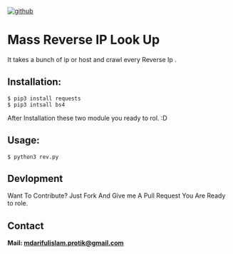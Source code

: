 [![github](https://img.shields.io/badge/Version%3A-1.0-brightgreen.svg)](https://github.com/arifulprotik/sub-domain-takeover/)
# Mass Reverse IP Look Up
It takes a bunch of ip or host and crawl every Reverse Ip . 

## Installation:
    $ pip3 install requests
    $ pip3 intsall bs4
After Installation these two module you ready to rol. :D 
## Usage:
    $ python3 rev.py


## Devlopment 
Want To Contribute? 
Just Fork  And Give me  A Pull Request You Are Ready to role. 

## Contact 
**Mail: mdarifulislam.protik@gmail.com**


